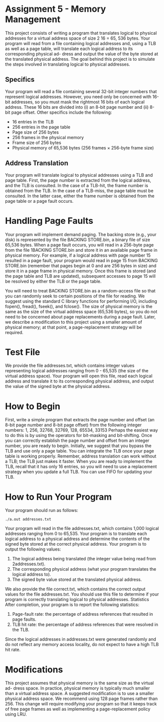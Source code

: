 # Assignment 5 - Memory Management

This project consists of writing a program that translates logical to physical
addresses for a virtual address space of size 2 16 = 65, 536 bytes. Your program
will read from a file containing logical addresses and, using a TLB as well as a
page table, will translate each logical address to its corresponding physical ad-
dress and output the value of the byte stored at the translated physical address.
The goal behind this project is to simulate the steps involved in translating
logical to physical addresses.

## Specifics

Your program will read a file containing several 32-bit integer numbers that
represent logical addresses. However, you need only be concerned with 16-bit
addresses, so you must mask the rightmost 16 bits of each logical address. These
16 bits are divided into (i) an 8-bit page number and (ii) 8-bit page offset. Other
specifics include the following:

* 16 entries in the TLB
* 256 entries in the page table
* Page size of 256 bytes
* 256 frames in the physical memory
* Frame size of 256 bytes
* Physical memory of 65,536 bytes (256 frames × 256-byte frame size)

## Address Translation

Your program will translate logical to physical addresses using a TLB and page
table. First, the page number is extracted from the logical address, and the
TLB is consulted. In the case of a TLB-hit, the frame number is obtained from
the TLB. In the case of a TLB-miss, the page table must be consulted. In the
latter case, either the frame number is obtained from the page table or a page
fault occurs.

# Handling Page Faults

Your program will implement demand paging. The backing store (e.g., your
disk) is represented by the file BACKING STORE.bin, a binary file of size 65,536
bytes. When a page fault occurs, you will read in a 256-byte page from the file
1BACKING STORE.bin and store it in an available page frame in physical memory.
For example, if a logical address with page number 15 resulted in a page fault,
your program would read in page 15 from BACKING STORE.bin (remember that
pages begin at 0 and are 256 bytes in size) and store it in a page frame in
physical memory. Once this frame is stored (and the page table and TLB are
updated), subsequent accesses to page 15 will be resolved by either the TLB or
the page table.  

You will need to treat BACKING STORE.bin as a random-access file so that
you can randomly seek to certain positions of the file for reading. We suggest
using the standard C library functions for performing I/O, including fopen(),
fread(), fseek(), and fclose(). The size of physical memory is the same as
the size of the virtual address space (65,536 bytes), so you do not need to be
concerned about page replacements during a page fault. Later, we describe a
modification to this project using a smaller amount of physical memory; at that
point, a page-replacement strategy will be required.

# Test File

We provide the file addresses.txt, which contains integer values representing
logical addresses ranging from 0 - 65,535 (the size of the virtual address space).
Your program will open this file, read each logical address and translate it to
its corresponding physical address, and output the value of the signed byte at
the physical address.

# How to Begin

First, write a simple program that extracts the page number and offset (an 8-bit
page number and 8-bit page offset) from the following integer numbers:
1, 256, 32768, 32769, 128, 65534, 33153
Perhaps the easiest way to do this is by using the operators for bit-masking and
bit-shifting. Once you can correctly establish the page number and offset from
an integer number, you are ready to begin. Initially, we suggest that you bypass
the TLB and use only a page table. You can integrate the TLB once your page
table is working properly. Remember, address translation can work without
a TLB; the TLB just makes it faster. When you are ready to implement the
TLB, recall that it has only 16 entries, so you will need to use a replacement
strategy when you update a full TLB. You can use FIFO for updating your TLB.

# How to Run Your Program

Your program should run as follows:

```
./a.out addresses.txt
```

Your program will read in the file addresses.txt, which contains 1,000 logical
addresses ranging from 0 to 65,535. Your program is to translate each logical
address to a physical address and determine the contents of the signed byte
stored at the correct physical address. Your program is to output the following
values:

1. The logical address being translated (the integer value being read from
2addresses.txt).
2. The corresponding physical address (what your program translates the
logical address to).
3. The signed byte value stored at the translated physical address.

We also provide the file correct.txt, which contains the correct output values
for the file addresses.txt. You should use this file to determine if your program is
correctly translating logical to physical addresses. Statistics After completion,
your program is to report the following statistics:

1. Page-fault rate: the percentage of address references that resulted in
page faults.
2. TLB hit rate: the percentage of address references that were resolved in
the TLB.

Since the logical addresses in addresses.txt were generated randomly and
do not reflect any memory access locality, do not expect to have a high TLB hit
rate.

# Modifications

This project assumes that physical memory is the same size as the virtual ad-
dress space. In practice, physical memory is typically much smaller than a
virtual address space. A suggested modification is to use a smaller physical
address space. We recommend using 128 page frames rather than 256. This
change will require modifying your program so that it keeps track of free page
frames as well as implementing a page-replacement policy using LRU.
